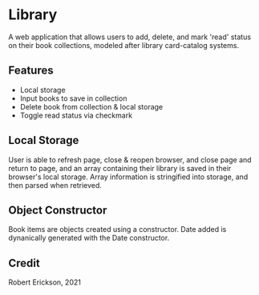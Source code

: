 # Library

A web application that allows users to add, delete, and mark 'read' status on their book collections, modeled after library card-catalog systems.

## Features

- Local storage
- Input books to save in collection
- Delete book from collection & local storage
- Toggle read status via checkmark

## Local Storage

User is able to refresh page, close & reopen browser, and close page and return to page, and an array containing their library is saved in their browser's local storage.  Array information is stringified into storage, and then parsed when retrieved.

## Object Constructor

Book items are objects created using a constructor. Date added is dynanically generated with the Date constructor.

## Credit

Robert Erickson, 2021